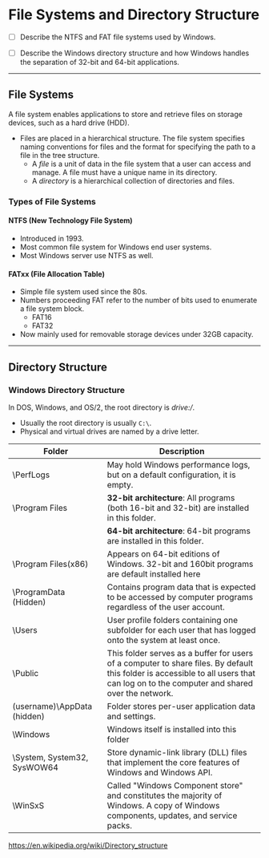 
# File Systems and Directory Structure

- [ ] Describe the NTFS and FAT file systems used by Windows.

- [ ] Describe the Windows directory structure and how Windows handles the separation of 32-bit and 64-bit applications.

---

## File Systems

A file system enables applications to store and retrieve files on storage devices, such as a hard drive (HDD).

- Files are placed in a hierarchical structure. The file system specifies naming conventions for files and the format for specifying the path to a file in the tree structure.
  - A *file* is a unit of data in the file system that a user can access and manage. A file must have a unique name in its directory.
  - A *directory* is a hierarchical collection of directories and files.

### Types of File Systems

#### NTFS (New Technology File System)

- Introduced in 1993.
- Most common file system for Windows end user systems.
- Most Windows server use NTFS as well.

#### FATxx (File Allocation Table)

- Simple file system used since the 80s.
- Numbers proceeding FAT refer to the number of bits used to enumerate a file system block.
  - FAT16
  - FAT32
- Now mainly used for removable storage devices under 32GB capacity.

---

## Directory Structure

### Windows Directory Structure

In DOS, Windows, and OS/2, the root directory is *drive:/*.

- Usually the root directory is usually `C:\`.
- Physical and virtual drives are named by a drive letter.

| Folder                      | Description                                                                                                                                                                           |
| --------------------------- | ------------------------------------------------------------------------------------------------------------------------------------------------------------------------------------- |
| \PerfLogs                   | May hold Windows performance logs, but on a default configuration, it is empty.                                                                                                       |
| \Program Files              | **32-bit architecture**: All programs (both 16-bit and 32-bit) are installed in this folder.                                                                                          |
|                             | **64-bit architecture**: 64-bit programs are installed in this folder.                                                                                                                |
| \Program Files(x86)         | Appears on 64-bit editions of Windows. 32-bit and 160bit programs are default installed here                                                                                          |
| \ProgramData (Hidden)       | Contains program data that is expected to be accessed by computer programs regardless of the user account.                                                                            |
| \Users                      | User profile folders containing one subfolder for each user that has logged onto the system at least once.                                                                            |
| \Public                     | This folder serves as a buffer for users of a computer to share files. By default this folder is accessible to all users that can log on to the computer and shared over the network. |
| (username)\AppData (hidden) | Folder stores per-user application data and settings.                                                                                                                                 |
| \Windows                    | Windows itself is installed into this folder                                                                                                                                          |
| \System, System32, SysWOW64 | Store dynamic-link library (DLL) files that implement the core features of Windows and Windows API.                                                                                   |
| \WinSxS                     | Called "Windows Component store" and constitutes the majority of Windows. A copy of Windows components, updates, and service packs.                                                   |

<https://en.wikipedia.org/wiki/Directory_structure>
